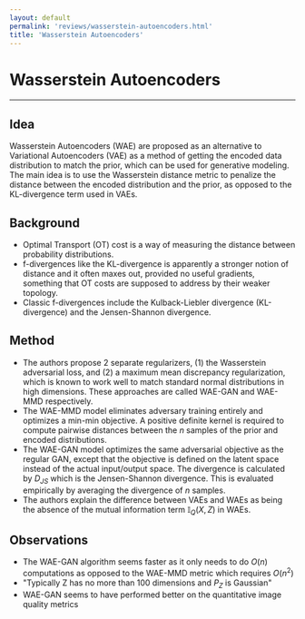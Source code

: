 ```yaml
---
layout: default
permalink: 'reviews/wasserstein-autoencoders.html'
title: 'Wasserstein Autoencoders'
---
```


# Wasserstein Autoencoders
---

## Idea
Wasserstein Autoencoders (WAE) are proposed as an alternative to Variational Autoencoders (VAE) as a method of getting the encoded data distribution to match the prior, which can be used for generative modeling. The main idea is to use the Wasserstein distance metric to penalize the distance between the encoded distribution and the prior, as opposed to the KL-divergence term used in VAEs.

## Background
* Optimal Transport (OT) cost is a way of measuring the distance between probability distributions.
* f-divergences like the KL-divergence is apparently a stronger notion of distance and it often maxes out, provided no useful gradients, something that OT costs are supposed to address by their weaker topology.
* Classic f-divergences include the Kulback-Liebler divergence (KL-divergence) and the Jensen-Shannon divergence.

## Method
* The authors propose 2 separate regularizers, (1) the Wasserstein adversarial loss, and (2) a maximum mean discrepancy regularization, which is known to work well to match standard normal distributions in high dimensions. These approaches are called WAE-GAN and WAE-MMD respectively.
* The WAE-MMD model eliminates adversary training entirely and optimizes a min-min objective. A positive definite kernel is required to compute pairwise distances between the $n$ samples of the prior and encoded distributions.
* The WAE-GAN model optimizes the same adversarial objective as the regular GAN, except that the objective is defined on the latent space instead of the actual input/output space. The divergence is calculated by $D_{JS}$ which is the Jensen-Shannon divergence. This is evaluated empirically by averaging the divergence of $n$ samples.
* The authors explain the difference between VAEs and WAEs as being the absence of the mutual information term $\mathbb{I}_Q(X, Z)$ in WAEs.

## Observations
* The WAE-GAN algorithm seems faster as it only needs to do $O(n)$ computations as opposed to the WAE-MMD metric which requires $O(n^2)$
* "Typically Z has no more than 100 dimensions and $P_Z$ is Gaussian"
* WAE-GAN seems to have performed better on the quantitative image quality metrics
